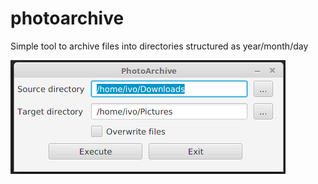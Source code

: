 # photoarchive
Simple tool to archive files into directories structured as year/month/day

![Main screen](/docs/MainScreen.png)